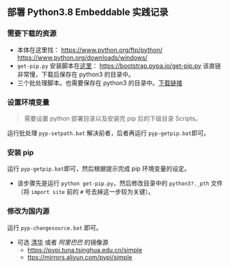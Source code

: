 ## 部署 Python3.8 Embeddable 实践记录

### 需要下载的资源
- 本体在这里找：
    <https://www.python.org/ftp/python/>
	<https://www.python.org/downloads/windows/>
- `get-pip.py` 安装脚本在[这里](https://pip.pypa.io/en/stable/installing/#installing-with-get-pip-py)：
    <https://bootstrap.pypa.io/get-pip.py>
	该直链非常慢，下载后保存在 python3 的目录中。
- 三个批处理脚本。也需要保存在 python3 的目录中。[下载链接](https://rgb.coding.net/p/emp/d/emp/git/raw/master/Python/pye-setup.zip)

### 设置环境变量
> 需要设置 python 部署目录以及安装完 pip 后的下级目录 Scripts。

运行批处理 `pyp-setpath.bat` 解决前者，后者再运行 `pyp-getpip.bat`即可。

### 安装 pip
运行 `pyp-getpip.bat`即可，然后根据提示完成 pip 环境变量的设定。
- 该步骤先是运行 `python get-pip.py`，然后修改目录中的 `python3?._pth` 文件（将 `import site` 前的 `#` 号去掉这一步较为关键）。

### 修改为国内源
运行 `pyp-changesource.bat` 即可。
- 可选 [清华](https://mirror.tuna.tsinghua.edu.cn/help/pypi/) 或者 *阿里巴巴* 的镜像源
    - <https://pypi.tuna.tsinghua.edu.cn/simple>
	- <ttps://mirrors.aliyun.com/pypi/simple>
